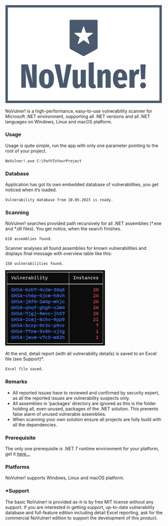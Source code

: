 <img src="https://github.com/JiriOgurek/NoVulner/blob/main/logo.png" width="500">

NoVulner! is a high-performance, easy-to-use vulnerability scanner for Microsoft .NET environment, supporting all .NET versions and all .NET languages on Windows, Linux and macOS platform.

### Usage
Usage is quite simple, run the app with only one parameter pointing to the root of your project.

`NoVulner!.exe C:\PathToYourProject`

### Database
Application has got its own embedded database of vulnerabilities, you get noticed when it’s loaded.

`Vulnerability database from 10.05.2023 is ready.`

### Scanning
NoVulner! searches provided path recursively for all .NET assemblies (*.exe and *.dll files). You get notice, when the search finishes.

`618 assemblies found.`

Scanner analyses all found assemblies for known vulnerabilities and displays final message with
overview table like this:

`150 vulnerabilities found.`

![](https://github.com/JiriOgurek/NoVulner/blob/main/overviewTable.png)

At the end, detail report (with all vulnerability details) is saved to an Excel file (see Support)*.

`Excel file saved.`

### Remarks
- All reported issues have to reviewed and confirmed by security expert, as all the reported issues are vulnerability suspects only.
- All assemblies in ‘packages’ directory are ignored as this is the folder holding all, even unused, packages of the .NET solution. This prevents false alarm of unused vulnerable assemblies.
- When scanning your own solution ensure all projects are fully build with all the dependencies.

### Prerequisite
The only one prerequisite is .NET 7 runtime environment for your platform, get it [here...](https://dotnet.microsoft.com/en-us/download/dotnet/7.0)

### Platforms
NoVulner! supports Windows, Linux and macOS platform.

### *Support
The basic NoVulner! is provided as-it-is by free MIT license without any support. If you are interested in getting support, up-to-date vulnerability database and full-feature edition including detail Excel reporting, ask for the commercial NoVulner! edition to support the development of this product.

